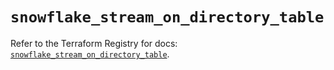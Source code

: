 # `snowflake_stream_on_directory_table`

Refer to the Terraform Registry for docs: [`snowflake_stream_on_directory_table`](https://registry.terraform.io/providers/snowflake-labs/snowflake/0.99.0/docs/resources/stream_on_directory_table).
